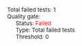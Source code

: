 <div style="font-size:13px"><div>Total failed tests: 1</div>
<div>Quality gate: </div>
<div style="margin-left:20px;">Status: <span style="color:red"><span style="font-size:13px;line-height:14px" class="icon bowtie-icon bowtie-edit-delete"></span>Failed</span></div>
<div style="margin-left:20px;">Type: Total failed tests</div>
<div style="margin-left:20px;">Threshold: 0</div></div>